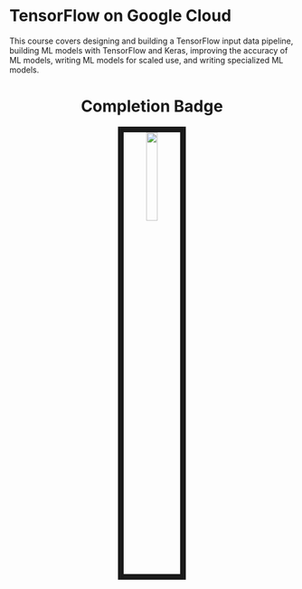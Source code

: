 # TensorFlow on Google Cloud

This course covers designing and building a TensorFlow input data pipeline, building ML models with TensorFlow and Keras, improving the accuracy of ML models, writing ML models for scaled use, and writing specialized ML models.

<h3 align="center">
  
   <h1 align="center"><b>Completion Badge</b></h1>
</h3>

<p align="center">
  <a href="https://www.cloudskillsboost.google/paths/17/course_templates/12" target="_blank"> <img src="https://cdn.qwiklabs.com/Syot%2BSuXdXhQt8E6V7xjNST9BUJHgncHrBoVMzGKvMM%3D" width="20%" height="20%" border="10" hspace="50"/> </a>
</p>
